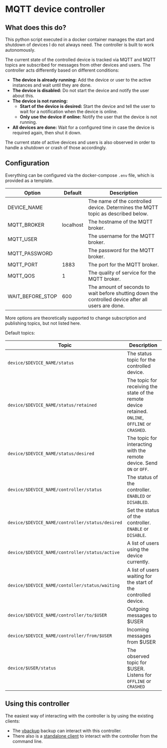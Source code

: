 # MQTT device controller

## What does this do?
This python script executed in a docker container manages the start and shutdown of devices I do not always need. 
The controller is built to work autonomously.

The current state of the controlled device is tracked via MQTT and MQTT topics are subscribed for messages from other devices and users. The controller acts differently based on different conditions:
- **The device is already running:** Add the device or user to the active instances and wait until they are done.
- **The device is disabled:** Do not start the device and notify the user about this.
- **The device is not running:** 
   - **Start of the device is desired:** Start the device and tell the user to wait for a notification when the device is online.
   - **Only use the device if online:** Notify the user that the device is not running.
- **All devices are done:** Wait for a configured time in case the device is required again, then shut it down.

The current state of active devices and users is also observed in order to handle a shutdown or crash of those accordingly.

## Configuration
Everything can be configured via the docker-compose `.env` file, which is provided as a template.

| Option   | Default     | Description     |
|---------|-------------|-----------------|
| DEVICE_NAME | | The name of the controlled device. Determines the MQTT topic as described below. |
| MQTT_BROKER | localhost | The hostname of the MQTT broker. |
| MQTT_USER | | The username for the MQTT broker. |
| MQTT_PASSWORD | | The password for the MQTT broker. |
| MQTT_PORT | 1883 | The port for the MQTT broker. |
| MQTT_QOS | 1 | The quality of service for the MQTT broker. |
| WAIT_BEFORE_STOP | 600 | The amount of seconds to wait before shutting down the controlled device after all users are done. |

More options are theoretically supported to change subscription and publishing topics, but not listed here.

Default topics:

| Topic | Description |
|-------|-------------|
| `device/$DEVICE_NAME/status` | The status topic for the controlled device. |
| `device/$DEVICE_NAME/status/retained` | The topic for receiving the state of the remote device retained. `ONLINE`, `OFFLINE` or `CRASHED`. |
| `device/$DEVICE_NAME/status/desired` | The topic for interacting with the remote device. Send `ON` or `OFF`. |
| `device/$DEVICE_NAME/controller/status` | The status of the controller. `ENABLED` or `DISABLED`. |
| `device/$DEVICE_NAME/controller/status/desired` | Set the status of the controller. `ENABLE` or `DISABLE`. |
| `device/$DEVICE_NAME/controller/status/active` | A list of users using the device currently. |
| `device/$DEVICE_NAME/contoller/status/waiting` | A list of users waiting for the start of the controlled device. |
| `device/$DEVICE_NAME/controller/to/$USER` | Outgoing messages to $USER |
| `device/$DEVICE_NAME/controller/from/$USER` | Incoming messages from $USER |
| `device/$USER/status` | The observed topic for $USER. Listens for `OFFLINE` or `CRASHED` |

## Using this controller
The easiest way of interacting with the controller is by using the existing clients:
- The [vbackup](https://github.com/lunarys/vbackup) backup can interact with this controller.
- There also is a [standalone client](https://github.com/lunarys/mqtt-device-controller-client) to interact with the controller from the command line.
